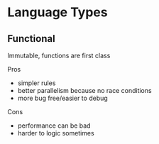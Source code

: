 # Language Types

## Functional

Immutable, functions are first class 

Pros

- simpler rules
- better parallelism because no race conditions
- more bug free/easier to debug 

Cons

- performance can be bad 
- harder to logic sometimes